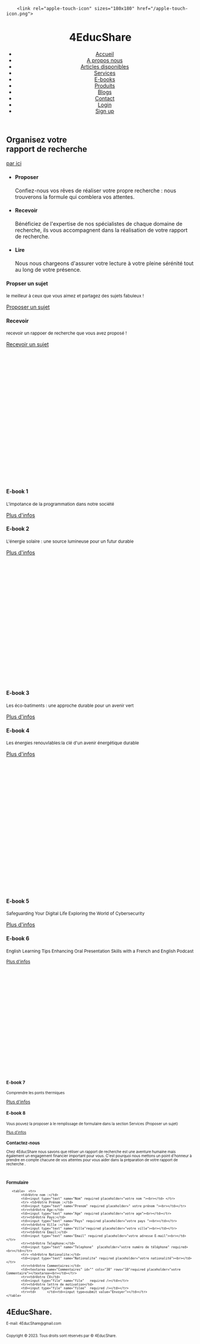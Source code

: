 <!DOCTYPE html>
<html>
    <head>
        <meta name="google-site-verification" content="7pwdYJ5GPNlvoEIMvowyFBzSDSKLrPGdP5zvVcEx5VM" />
        <link href="styles.css" rel="stylesheet">
        <meta charset="UTF-8">
        <meta name="msvalidate.01" content="84E8C0B10AA4469A3CD422715152A20F" />
        <meta http-equiv="X-UA-Compatible" content="IE-edge">       
       
        <link rel="apple-touch-icon" sizes="180x180" href="/apple-touch-icon.png">
<link rel="icon" type="image/png" sizes="32x32" href="/favicon-32x32.png">
<link rel="icon" type="image/png" sizes="16x16" href="/favicon-16x16.png">
<link rel="manifest" href="/site.webmanifest">
        <link rel="apple-touch-icon" sizes="180x180" href="apple-touch-icon.png">
        <link rel="icon" type="image/png" sizes="32x32" href="favicon-32x32.png">
        <link rel="icon" type="image/png" sizes="16x16" href="favicon-16x16.png">
        <link rel="manifest" href="site.webmanifest">
        <link rel="apple-touch-icon" sizes="180x180" href="apple-touch-icon.png">
        <link rel="icon" type="image/png" sizes="32x32" href="favicon-32x32.png">
        <link rel="icon" type="image/png" sizes="16x16" href="favicon-16x16.png">
        <link rel="manifest" href="site.webmanifest">
        <link rel="mask-icon" href="safari-pinned-tab.svg" color="#5bbad5">
        <meta name="msapplication-TileColor" content="#da532c">
        <meta name="theme-color" content="#ffffff">
        <meta name="viewport" content="width=device-width, initial-scale=1.0"> 
    <title> 4EducShare</title>
</head>
<body> 
    <header>
<div class="wrapper">
<h1> 4EducShare <span class="orange"></span></h1>
<nav> 
    <ul>
        <li><a href="#main-image">Accueil</a></li>
        <li><a href="#steps">A propos nous</a></li>
        <li><a href="Articles.html">Articles disponibles</a></li>
        <li><a href="#possibilities">Services</a></li>
        <li><a href="https://ridoineh.gumroad.com/">E-books</a></li>
        <li><a href="produits.html">Produits</a></li>
        <li><a href="BTP.html">Blogs</a></li>
        <li><a href="#contact">Contact</a></li>
        <li><a href="Login.php">Login</a></li>
        <li><a href="creer.php">Sign up</a></li>
    </ul>
</nav>
</div>
    </header>
 <section id="main-image">
    <div class="wrapper">
<h2>  Organisez votre<br><strong>rapport de recherche</strong></h2>
<a href="https://docs.google.com/forms/d/e/1FAIpQLSeClJflUe_wwgDg0inuwAQnSaElUAJAM9RYZsPFQI6Yag2AOg/viewform?usp=sf_link" class="button-1">par ici </a>   
</div>
 </section>   
 <section id="steps">
    <div class="wrapper">
<ul>
    <li id="step-1">
        <h4> Proposer</h4>
        <p>Confiez-nous vos rêves de réaliser votre propre recherche  :  nous trouverons la formule qui comblera vos attentes.
</p>
    </li>
    <li id="step-2">
    <h4>Recevoir</h4>
    <p> Bénéficiez de l'expertise de nos spécialistes de chaque domaine de recherche, ils vous accompagnent dans la réalisation de votre rapport de recherche.    
      </p></li>
      <li id="step-3"> 
        <h4> Lire</h4>
        <p>   
         Nous nous chargeons d'assurer votre lecture à votre pleine sérénité tout au long de votre présence.</p>
      </li>
      <div class="clear"></div>
</ul>
    </div>
 </section>   
 <section id="possibilities">
<div class="wrapper">
    <article style="background-image:url(Home.png);">
        <div class="overlay">
            <h4>Propser un sujet </h4>
            <p><small> le meilleur à ceux que vous aimez et partagez des sujets fabuleux !
</small>
            </p>
        </div>
 <a href="https://docs.google.com/forms/d/e/1FAIpQLSc6H_8tI2vYXEt7XNazJ6PaHAwuNF5k4oGnkGNc6ttRjXbtZQ/viewform?usp=sf_link" class="button-2"> Proposer un sujet</a> 
              <!--  <a href="Participer.html" class="button-2"></a>lus d'infos -->
    </article>
    <article style="background-image:url(1.6\ Article\ Image\ 2.jpg);">
        <div class="overlay">
            <h4>Recevoir</h4>
            <p><small> 
                recevoir un rappoer de recherche que vous avez proposé !
</small>
            </p>
        </div>
        <a href="https://docs.google.com/forms/d/e/1FAIpQLSc6H_8tI2vYXEt7XNazJ6PaHAwuNF5k4oGnkGNc6ttRjXbtZQ/viewform?usp=sf_link" class="button-2"> Recevoir un sujet</a> 
        <!--    <a href="Proposer.html" class="button-2"> Recevoir un sujet</a> -->
       <!-- <a href="#contact" class="button-2"> Plus d'infos</a> -->
    </article>
</div>
 </section><br><br><br><br><br><br><br><br><br><br><br><br><br><br><br><br><br><br><br><br><br>
        <section id="possibilities3">
            <div class="wrapper">
                <article style="background-image:url(11.png);">
                    <div class="overlay">
                        <h4>E-book 1 </h4>
                        <p><small> L'impotance de la programmation dans notre société
            </small>
                        </p>
                    </div>
                    <a href="ART/Titre L'importance de la programmation dans notre société moderne.htm" class="button-2"> Plus d'infos</a>
                </article>
                <article style="background-image:url(22.png);">
                    <div class="overlay">
                        <h4>E-book 2</h4>
                        <p><small> 
                            L'énergie solaire : une source lumineuse pour un futur durable
            </small>
                        </p>
                    </div>
                    <a href="ART/Titre L'Énergie Solaire Une Source Lumineuse pour un Futur Durable.htm" class="button-2"> Plus d'infos</a>
                </article>
            </div>
             </section><br><br><br><br><br><br><br><br><br><br><br><br><br><br><br><br><br><br><br><br>
             <section id="possibilities2">
                <div class="wrapper">
                    <article style="background-image:url(33.png);">
                        <div class="overlay">
                            <h4>E-book 3 </h4>
                            <p><small>Les éco-batiments : une approche durable pour un avenir vert
                </small>
                            </p>
                        </div>
                        <a href="ART/Les Éco Bâtiments Une Approche Durable pour un Avenir Vert.htm" class="button-2"> Plus d'infos</a>
                    </article>
                    <article style="background-image:url(44.png);">
                        <div class="overlay">
                            <h4>E-book 4</h4>
                            <p><small> 
                                Les énergies renouvlables:la clé d'un avenir énergétique durable
                </small>
                            </p>
                        </div>
                        <a href="ART/Les énergies renouvelables La clé d'un avenir énergétique durable.htm" class="button-2"> Plus d'infos</a>
                    </article>
                </div>
                 </section><br><br><br><br><br><br><br><br><br><br><br><br><br><br><br><br><br><br><br><br><br>
                 <section id="possibilities4">
                     <div class="wrapper">
                         <article style="background-image:url(55.png);">
                             <div class="overlay">
                                 <h4>E-book 5 </h4>
                                 <p><small> Safeguarding Your Digital Life Exploring the World of Cybersecurity
                     </small>
                                 </p>
                             </div>
                             <a href="ART/Safeguarding Your Digital Life Exploring the World of Cybersecurity.htm" class="button-2"> Plus d'infos</a>
                         </article>
                         <article style="background-image:url(66.png);">
                             <div class="overlay">
                                 <h4>E-book 6</h4>
                                 <p><small> 
                                    English Learning Tips Enhancing Oral Presentation Skills with a French and English Podcast
                                 </p>
                             </div>
                             <a href="ART/Title English Learning Tips Enhancing Oral.htm" class="button-2"> Plus d'infos</a>
                         </article>
                     </div>
                      </section><br><br><br><br><br><br><br><br><br><br><br><br><br><br><br><br><br><br><br><br><br>
                      <section id="possibilities5">
                        <div class="wrapper">
                            <article style="background-image:url(77.png);">
                                <div class="overlay">
                                    <h4>E-book 7 </h4>
                                    <p><small> Comprendre les ponts thermiques
                        </small>
                                    </p>
                                </div>
                                <a href="ART/Comprendre les ponts thermiques.htm" class="button-2"> Plus d'infos</a>
                            </article>
                            <article style="background-image:url(88.png);">
                                <div class="overlay">
                                    <h4>E-book 8</h4>
                                    <p><small> 
                                      Vous pouvez la proposer à le remplissage de formulaire dans la section Services (Proposer un sujet)
                                    </p>
                                </div>
                                <a href="https://docs.google.com/forms/d/e/1FAIpQLSc6H_8tI2vYXEt7XNazJ6PaHAwuNF5k4oGnkGNc6ttRjXbtZQ/viewform?usp=sf_link" class="button-2"> Plus d'infos</a>
                            </article>
                        </div>
                         </section>
 <section id="contact">
    <div class="wrapper">
        <h3> Contactez-nous</h3>
        <p>Chez 4EducShare nous savons que réliser un rapport de recherche est une aventure humaine mais également un engagement financier important pour vous. C'est pourquoi nous mettons un point d'honneur à prendre en compte chacune de vos attentes pour vous aider dans la préparation de votre rapport de recherche .</p>
        <br>
        <h3> Formulaire</h3>
        <form action="php.php"  method="POST" enctype="multipart/form-data">
   
       <table>  <tr>
            <td>Votre nom :</td>
            <td><input type="text" name="Nom" required placeholder="votre nom "><br></td> </tr>
            <tr> <td>Votre Prénom :</td>
            <td><input type="text" name="Prenom" required placeholder=" votre prénom "><br></td></tr>
            <tr><td>Votre Age:</td>
            <td><input type="text" name="Age" required placeholder="votre age"><br></td></tr>
            <tr><td>Votre Pays:</td>
            <td><input type="text" name="Pays" required placeholder="votre pays "><br></td></tr>
            <tr><td>Votre Ville :</td>
            <td><input type="text" name="Ville"required placeholder="votre ville"><br></td></tr>
            <tr><td>Votre Email:</td>
            <td><input type="text" name="Email" required placeholder="votre adresse E-mail"><br></td></tr>
            <tr><td>Votre Telephone:</td>
            <td><input type="text" name="Telephone"  placeholder="votre numéro de téléphone" required><br></td></tr>
            <tr> <td>Votre Nationalite:</td>
            <td><input type="text" name="Nationalite" required placeholder="votre nationalité"><br></td></tr>
            <tr><td>Votre Commentaires:</td>
            <td><textarea name="Commentaires" id="" cols="38" rows="10"required placeholder="votre Commentaire"></textarea><br></td></tr>
            <tr><td>Votre CV</td>
            <td><input type="file" name="file"   required /></td></tr>
            <tr><td>Votre lettre de motivation</td>
            <td><input type="file" name="filee"  required /></td></tr>
            <tr><td>      </td><td><input type=submit value="Envoyer"></td></tr>
    </table>

</form>
    </div>
 </section>
<footer>
    <div class="wrapper">
<h1> 4EducShare<span class="orange">.</span></h1>
<div class="copyright"><!--<p1>Addresse:</p1><br><br><p1>Téléphone:</p1><br><br><p1> -->E-mail: 4EducShare@gmail.com</p1><br><br><br>Copyright © 2023. Tous droits sont  réservés par © 4EducShare.</div>
    </div>
</footer> </body>
 
</html>
